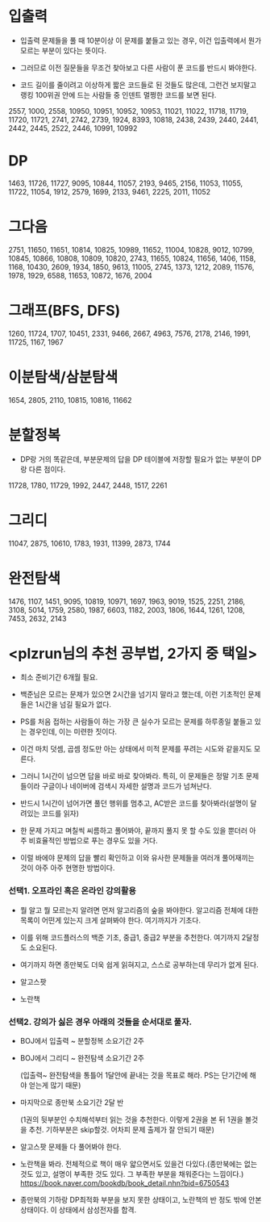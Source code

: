 # 입출력

- 입출력 문제들을 풀 때 10분이상 이 문제를 붙들고 있는 경우, 이건 입출력에서 뭔가 모르는 부분이 있다는 뜻이다.
- 그러므로 이전 질문들을 무조건 찾아보고 다른 사람이 푼 코드를 반드시 봐야한다. 

- 코드 길이를 줄이려고 이상하게 짧은 코드들로 된 것들도 많은데, 그런건 보지말고 랭킹 100위권 안에 드는 사람들 중 인덴트 멀쩡한 코드를 보면 된다. 

2557, 1000, 2558, 10950, 10951, 10952, 10953, 11021, 11022, 11718, 11719, 11720, 11721, 2741, 2742, 2739, 1924, 8393, 10818, 2438, 2439, 2440, 2441, 2442, 2445, 2522, 2446, 10991, 10992


# DP

1463, 11726, 11727, 9095, 10844, 11057, 2193, 9465, 2156, 11053, 11055, 11722, 11054, 1912, 2579, 1699, 2133, 9461, 2225, 2011, 11052

 

# 그다음

2751, 11650, 11651, 10814, 10825, 10989, 11652, 11004, 10828, 9012, 10799, 10845, 10866, 10808, 10809, 10820, 2743, 11655, 10824, 11656, 1406, 1158, 1168, 10430, 2609, 1934, 1850, 9613, 11005, 2745, 1373, 1212, 2089, 11576, 1978, 1929, 6588, 11653, 10872, 1676, 2004

 

# 그래프(BFS, DFS)

1260, 11724, 1707, 10451, 2331, 9466, 2667, 4963, 7576, 2178, 2146, 1991, 11725, 1167, 1967

 

# 이분탐색/삼분탐색 

1654, 2805, 2110, 10815, 10816, 11662

 

# 분할정복

- DP랑 거의 똑같은데, 부분문제의 답을 DP 테이블에 저장할 필요가 없는 부분이 DP랑 다른 점이다.

11728, 1780, 11729, 1992, 2447, 2448, 1517, 2261

 

# 그리디

11047, 2875, 10610, 1783, 1931, 11399, 2873, 1744

 

# 완전탐색

1476, 1107, 1451, 9095, 10819, 10971, 1697, 1963, 9019, 1525, 2251, 2186, 3108, 5014, 1759, 2580, 1987, 6603, 1182, 2003, 1806, 1644, 1261, 1208, 7453, 2632, 2143

# <plzrun님의 추천 공부법, 2가지 중 택일>

* 최소 준비기간 6개월 필요.

* 백준님은 모르는 문제가 있으면 2시간을 넘기지 말라고 했는데, 이런 기초적인 문제들은 1시간을 넘길 필요가 없다.

- PS를 처음 접하는 사람들이 하는 가장 큰 실수가 모르는 문제를 하루종일 붙들고 있는 경우인데, 이는 미련한 짓이다.

- 이건 마치 덧셈, 곱셈 정도만 아는 상태에서 미적 문제를 푸려는 시도와 같을지도 모른다.

- 그러니 1시간이 넘으면 답을 바로 바로 찾아봐라. 특히, 이 문제들은 정말 기초 문제들이라 구글이나 네이버에 검색시 자세한 설명과 코드가 넘쳐난다.

- 반드시 1시간이 넘어가면 풀던 행위를 멈추고, AC받은 코드를 찾아봐라(설명이 달려있는 코드를 읽자)

- 한 문제 가지고 며칠씩 씨름하고 풀어봐야, 끝까지 풀지 못 할 수도 있을 뿐더러 아주 비효율적인 방법으로 푸는 경우도 있을 거다.

- 이럴 바에야 문제의 답을 빨리 확인하고 이와 유사한 문제들을 여러개 풀어재끼는 것이 아주 아주 현명한 방법이다.

 

### 선택1. 오프라인 혹은 온라인 강의활용

- 뭘 알고 뭘 모르는지 알려면 먼저 알고리즘의 숲을 봐야한다. 알고리즘 전체에 대한 목록이 어떤게 있는지 크게 살펴봐야 한다. 여기까지가 기초다.

- 이를 위해 코드플러스의 백준 기초, 중급1, 중급2 부분을 추천한다. 여기까지 2달정도 소요된다.

- 여기까지 하면 종만북도 더욱 쉽게 읽혀지고, 스스로 공부하는데 무리가 없게 된다.

- 알고스팟

- 노란책


### 선택2. 강의가 싫은 경우 아래의 것들을 순서대로 풀자.

* BOJ에서 입출력 ~ 분할정복 소요기간 2주

* BOJ에서 그리디 ~ 완전탐색 소요기간 2주

  (입출력~ 완전탐색을 통틀어 1달안에 끝내는 것을 목표로 해라. PS는 단기간에 해야 얻는게 많기 때문)

* 마지막으로 종만북 소요기간 2달 반

  (1권의 뒷부분인 수치해석부터 읽는 것을 추천한다. 이렇게 2권을 본 뒤 1권을 볼것을 추천. 기하부분은 skip할것. 어차피 문제 출제가 잘 안되기 때문)

* 알고스팟 문제들 다 풀어봐야 한다.

* 노란책을 봐라. 전체적으로 책이 매우 얇으면서도 있을건 다있다.(종만북에는 없는것도 있고, 설명이 부족한 것도 있다. 그 부족한 부분을 채워준다는 느낌이다.) https://book.naver.com/bookdb/book_detail.nhn?bid=6750543

* 종만북의 기하랑 DP최적화 부분을 보지 못한 상태이고, 노란책의 반 정도 밖에 안본 상태이다. 이 상태에서 삼성전자를 합격.
